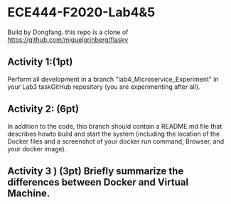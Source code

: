 # ECE444-F2020-Lab4&5
 Build by Dongfang. this repo is a clone of https://github.com/miguelgrinberg/flasky 



## Activity 1:(1pt) 
Perform all development in a branch "lab4_Microservice_Experiment" in your Lab3 taskGitHub repository (you are experimenting after all).

## Activity 2: (6pt) 
In addition to the code, this branch should contain a README.md file that describes howto build and start the system (including the location of the Docker files and a screenshot of your docker run command, Browser, and your docker image).

## Activity 3 ) (3pt) Briefly summarize the differences between Docker and Virtual Machine.
